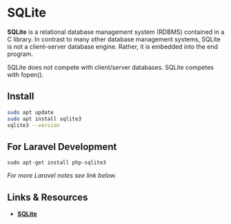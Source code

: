 # SQLite

**SQLite** is a relational database management system (RDBMS) contained in a C library. In contrast to many other database management systems, SQLite is not a client–server database engine. Rather, it is embedded into the end program.

SQLite does not compete with client/server databases. SQLite competes with fopen().

## Install
```sh
sudo apt update
sudo apt install sqlite3
sqlite3 --version
```

## For Laravel Development
```
sudo apt-get install php-sqlite3
```
*For more Laravel notes see link below.*

## Links &amp; Resources

- [**SQLite** ](https://learningukulele-dev.test/database/sqlite)
